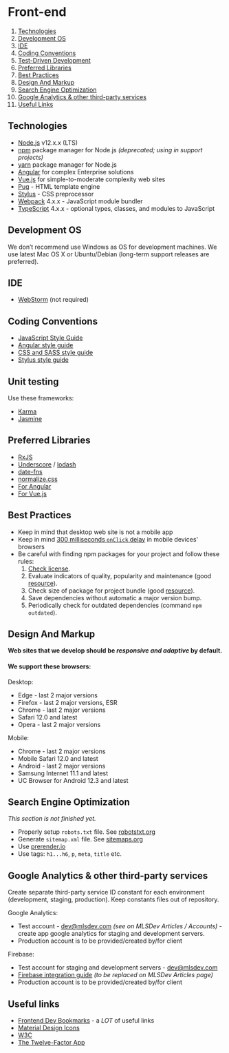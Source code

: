 # Front-end

1. [Technologies](#technologies)
1. [Development OS](#development-os)
1. [IDE](#ide)
1. [Coding Conventions](#coding-conventions)
1. [Test-Driven Development](#test-driven-development)
1. [Preferred Libraries](#preferred-libraries)
1. [Best Practices](#best-practices)
1. [Design And Markup](#design-and-markup)
1. [Search Engine Optimization](#search-engine-optimization)
1. [Google Analytics & other third-party services](#google-analytics--other-third-party-services)
1. [Useful Links](#useful-links)


## Technologies

* [Node.js](https://nodejs.org/en) v12.x.x (LTS)
* [npm](https://www.npmjs.com) package manager for Node.js _(deprecated; using in support projects)_
* [yarn](https://yarnpkg.com/) package manager for Node.js
* [Angular](https://angular.io/) for complex Enterprise solutions
* [Vue.js](https://vuejs.org/) for simple-to-moderate complexity web sites
* [Pug](https://pugjs.org) - HTML template engine
* [Stylus](http://stylus-lang.com/) - CSS preprocessor
* [Webpack](https://webpack.js.org/) 4.x.x - JavaScript module bundler
* [TypeScript](https://www.typescriptlang.org/) 4.x.x - optional types, classes, and modules to JavaScript


## Development OS

We don’t recommend use Windows as OS for development machines. We use latest Mac OS X or Ubuntu/Debian (long-term support releases are preferred).


## IDE

* [WebStorm](https://www.jetbrains.com/webstorm) (not required)


## Coding Conventions

* [JavaScript Style Guide](https://github.com/airbnb/javascript)
* [Angular style guide](https://angular.io/guide/styleguide)
* [CSS and SASS style guide](https://github.com/airbnb/css)
* [Stylus style guide](https://github.com/skyout/stylus-styleguide)


## Unit testing

Use these frameworks:
* [Karma](http://karma-runner.github.io)
* [Jasmine](http://jasmine.github.io)


## Preferred Libraries

* [RxJS](https://github.com/ReactiveX/rxjs)
* [Underscore](http://underscorejs.org) / [lodash](https://lodash.com)
* [date-fns](https://date-fns.org/)
* [normalize.css](https://github.com/necolas/normalize.css/)
* [For Angular](./angular.md)
* [For Vue.js](./vue.md)


## Best Practices

* Keep in mind that desktop web site is not a mobile app
* Keep in mind [300 milliseconds `onClick` delay](http://www.sitepoint.com/5-ways-prevent-300ms-click-delay-mobile-devices) in mobile devices' browsers
* Be careful with finding npm packages for your project and follow these rules:
  1. [Check license](https://github.com/MLSDev/development-standards/blob/master/common/common.md#licenses).
  2. Evaluate indicators of quality, popularity and maintenance (good [resource](https://npms.io)).
  3. Check size of package for project bundle (good [resource](https://bundlephobia.com/)).
  4. Save dependencies without automatic a major version bump.
  5. Periodically check for outdated dependencies (command `npm outdated`).


## Design And Markup

__Web sites that we develop should be *responsive and adaptive* by default.__

#### We support these browsers:
Desktop:
* Edge - last 2 major versions
* Firefox - last 2 major versions, ESR
* Chrome - last 2 major versions
* Safari 12.0 and latest
* Opera - last 2 major versions

Mobile:
* Chrome - last 2 major versions
* Mobile Safari 12.0 and latest
* Android - last 2 major versions
* Samsung Internet 11.1 and latest
* UC Browser for Android 12.3 and latest


## Search Engine Optimization

_This section is not finished yet._

* Properly setup `robots.txt` file. See [robotstxt.org](http://www.robotstxt.org)
* Generate `sitemap.xml` file. See [sitemaps.org](https://www.sitemaps.org)
* Use [prerender.io](https://prerender.io)
* Use tags: `h1...h6`, `p`, `meta`, `title` etc.


## Google Analytics & other third-party services

Create separate third-party service ID constant for each environment (development, staging, production).
Keep constants files out of repository.

Google Analytics:
* Test account - dev@mlsdev.com _(see on MLSDev Articles / Accounts)_ - create app google analytics for staging and development servers.
* Production account is to be provided/created by/for client

Firebase:
* Test account for staging and development servers - dev@mlsdev.com
* [Firebase integration guide](https://docs.google.com/document/d/1qobl-BeepjCSQz8AxA8EpMsSiAnx4vX86CDc-NZSjJE) _(to be replaced on MLSDev Articles page)_
* Production account is to be provided/created by/for client

## Useful links

* [Frontend Dev Bookmarks](https://github.com/dypsilon/frontend-dev-bookmarks) - a _LOT_ of useful links
* [Material Design Icons](https://material.io/resources/icons)
* [W3C](http://w3.org)
* [The Twelve-Factor App](http://12factor.net/)
